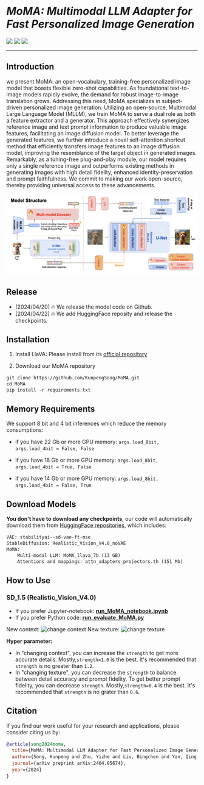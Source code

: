# ___***MoMA: Multimodal LLM Adapter for Fast Personalized Image Generation***___

<a href='https://moma-adapter.github.io/'><img src='https://img.shields.io/badge/Project-Page-green'></a> 
<a href='https://arxiv.org/abs/2404.05674'><img src='https://img.shields.io/badge/Technique-Report-red'></a> 
<a href='https://huggingface.co/KunpengSong/MoMA_llava_7b/tree/main'><img src='https://img.shields.io/badge/%F0%9F%A4%97%20Hugging%20Face-Model-blue'></a>


---


## Introduction

we present MoMA: an open-vocabulary, training-free personalized image model that boasts flexible zero-shot capabilities. As foundational text-to-image models rapidly evolve, the demand for robust image-to-image translation grows. Addressing this need, MoMA specializes in subject-driven personalized image generation. Utilizing an open-source, Multimodal Large Language Model (MLLM), we train MoMA to serve a dual role as both a feature extractor and a generator. This approach effectively synergizes reference image and text prompt information to produce valuable image features, facilitating an image diffusion model. To better leverage the generated features, we further introduce a novel self-attention shortcut method that efficiently transfers image features to an image diffusion model, improving the resemblance of the target object in generated images. Remarkably, as a tuning-free plug-and-play module, our model requires only a single reference image and outperforms existing methods in generating images with high detail fidelity, enhanced identity-preservation and prompt faithfulness. We commit to making our work open-source, thereby providing universal access to these advancements.

![arch](assets/model.png)

## Release
- [2024/04/20] 🔥 We release the model code on Github.
- [2024/04/22] 🔥 We add HuggingFace reposity and release the checkpoints.


## Installation
1. Install LlaVA: 
Please install from its [official repository](https://github.com/haotian-liu/LLaVA#install)

2. Download our MoMA repository

```
git clone https://github.com/KunpengSong/MoMA.git
cd MoMA
pip install -r requirements.txt
```

## Memory Requirements
We support 8 bit and 4 bit inferences which reduce the memory consumptions: 
+ if you have 22 Gb or more GPU memory:
```args.load_8bit, args.load_4bit = False, False```

+ if you have 18 Gb or more GPU memory:
```args.load_8bit, args.load_4bit = True, False```

+ if you have 14 Gb or more GPU memory:
```args.load_8bit, args.load_4bit = False, True```



## Download Models

**You don't have to download any checkpoints**, our code will automatically download them from [HuggingFace repositories](https://huggingface.co/KunpengSong/MoMA_llava_7b/tree/main), which includes:
```
VAE: stabilityai--sd-vae-ft-mse
StableDiffusion: Realistic_Vision_V4.0_noVAE
MoMA: 
    Multi-modal LLM: MoMA_llava_7b (13 GB)
    Attentions and mappings: attn_adapters_projectors.th (151 Mb)
```

## How to Use

### SD_1.5 (Realistic_Vision_V4.0)

- If you prefer Jupyter-notebook: [**run_MoMA_notebook.ipynb**](run_MoMA_notebook.ipynb)
- If you prefer Python code: [**run_evaluate_MoMA.py**](run_evaluate_MoMA.py)

New context:
![change context](assets/context.png)
New texture:
![change texture](assets/texture.png)


**Hyper parameter:**
- In "changing context", you can increase the `strength` to get more accurate details. Mostly,`strength=1.0` is the best. It's recommended that `strength` is no greater than `1.2`.
- In "changing texture", you can decrease the `strength` to balance between detail accuracy and prompt fidelity. To get better prompt fidelity, you can decrease `strength`. Mostly,`strength=0.4` is the best. It's recommended that `strength` is no grater than `0.6`.


## Citation
If you find our work useful for your research and applications, please consider citing us by:
```bibtex
@article{song2024moma,
  title={MoMA: Multimodal LLM Adapter for Fast Personalized Image Generation},
  author={Song, Kunpeng and Zhu, Yizhe and Liu, Bingchen and Yan, Qing and Elgammal, Ahmed and Yang, Xiao},
  journal={arXiv preprint arXiv:2404.05674},
  year={2024}
}
```
